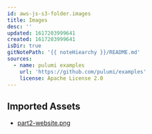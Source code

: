 ```yaml
---
id: aws-js-s3-folder.images
title: Images
desc: ''
updated: 1617203999641
created: 1617203999641
isDir: true
gitNotePath: '{{ noteHiearchy }}/README.md'
sources:
  - name: pulumi examples
    url: 'https://github.com/pulumi/examples'
    license: Apache License 2.0
---
```

## Imported Assets

- [part2-website.png](/assets/part2-website.png)

